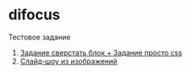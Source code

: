 # difocus
Тестовое задание

1. [Задание сверстать блок + Задание просто css](https://hackmd.io/@STmtj3C_TQe16b8EgbGZ-Q/ByD5zLkyO)
2. [Слайд-шоу из изображений](https://hackmd.io/@STmtj3C_TQe16b8EgbGZ-Q/Hy3c-6uKm)
